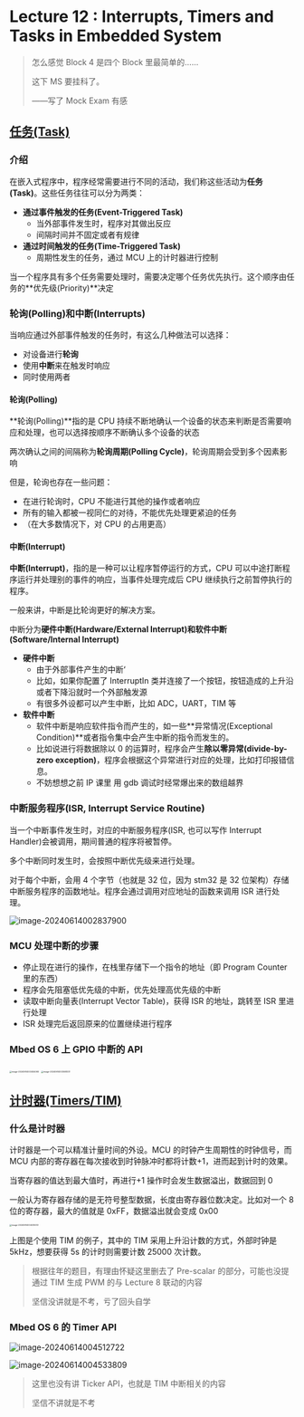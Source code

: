 # Lecture 12 : Interrupts, Timers and Tasks in Embedded System

> 怎么感觉 Block 4 是四个 Block 里最简单的……
>
> 这下 MS 要挂科了。
>
> ——写了 Mock Exam 有感

## <u>任务(Task)</u>

### 介绍

在嵌入式程序中，程序经常需要进行不同的活动，我们称这些活动为**任务(Task)**。这些任务往往可以分为两类：

- **通过事件触发的任务(Event-Triggered Task)**
  - 当外部事件发生时，程序对其做出反应
  - 间隔时间并不固定或者有规律
- **通过时间触发的任务(Time-Triggered Task)**
  - 周期性发生的任务，通过 MCU 上的计时器进行控制

当一个程序具有多个任务需要处理时，需要决定哪个任务优先执行。这个顺序由任务的**优先级(Priority)**决定

### 轮询(Polling)和中断(Interrupts)

当响应通过外部事件触发的任务时，有这么几种做法可以选择：

- 对设备进行**轮询**
- 使用**中断**来在触发时响应
- 同时使用两者

#### 轮询(Polling)

**轮询(Polling)**指的是 CPU 持续不断地确认一个设备的状态来判断是否需要响应和处理，也可以选择按顺序不断确认多个设备的状态

两次确认之间的间隔称为**轮询周期(Polling Cycle)**，轮询周期会受到多个因素影响

但是，轮询也存在一些问题：

- 在进行轮询时，CPU 不能进行其他的操作或者响应
- 所有的输入都被一视同仁的对待，不能优先处理更紧迫的任务
- （在大多数情况下，对 CPU 的占用更高）

#### 中断(Interrupt)

**中断(Interrupt)**，指的是一种可以让程序暂停运行的方式，CPU 可以中途打断程序运行并处理别的事件的响应，当事件处理完成后 CPU 继续执行之前暂停执行的程序。

一般来讲，中断是比轮询更好的解决方案。

中断分为**硬件中断(Hardware/External Interrupt)**和**软件中断(Software/Internal Interrupt)**

- **硬件中断**
  - 由于外部事件产生的中断‘
  - 比如，如果你配置了 InterruptIn 类并连接了一个按钮，按钮造成的上升沿或者下降沿就时一个外部触发源
  - 有很多外设都可以产生中断，比如 ADC，UART，TIM 等
- **软件中断**
  - 软件中断是响应软件指令而产生的，如一些**异常情况(Exceptional Condition)**或者指令集中会产生中断的指令而发生的。
  - 比如说进行将数据除以 0 的运算时，程序会产生**除以零异常(divide-by-zero exception)**，程序会根据这个异常进行对应的处理，比如打印报错信息。
  - 不妨想想之前 IP 课里 用 gdb 调试时经常爆出来的数组越界

### 中断服务程序(ISR, Interrupt Service Routine)

当一个中断事件发生时，对应的中断服务程序(ISR, 也可以写作 Interrupt Handler)会被调用，期间普通的程序将被暂停。

多个中断同时发生时，会按照中断优先级来进行处理。

对于每个中断，会用 4 个字节（也就是 32 位，因为 stm32 是 32 位架构）存储中断服务程序的函数地址。程序会通过调用对应地址的函数来调用 ISR 进行处理。

![image-20240614002837900](B4P4.assets/image-20240614002837900.png)

### MCU 处理中断的步骤

- 停止现在进行的操作，在栈里存储下一个指令的地址（即 Program Counter 里的东西）
- 程序会先阻塞低优先级的中断，优先处理高优先级的中断
- 读取中断向量表(Interrupt Vector Table)，获得 ISR 的地址，跳转至 ISR 里进行处理
- ISR 处理完后返回原来的位置继续进行程序

### Mbed OS 6 上 GPIO 中断的 API

<img src="B4P4.assets/image-20240614003454060.png" alt="image-20240614003454060" style="zoom:25%;" />

<img src="B4P4.assets/image-20240614003508331.png" alt="image-20240614003508331" style="zoom: 25%;" />

## <u>计时器(Timers/TIM)</u>

### 什么是计时器

计时器是一个可以精准计量时间的外设。MCU 的时钟产生周期性的时钟信号，而 MCU 内部的寄存器在每次接收到时钟脉冲时都将计数+1，进而起到计时的效果。

当寄存器的值达到最大值时，再进行+1 操作时会发生数据溢出，数据回到 0

一般认为寄存器存储的是无符号整型数据，长度由寄存器位数决定。比如对一个 8 位的寄存器，最大的值就是 0xFF，数据溢出就会变成 0x00

<img src="B4P4.assets/image-20240614004035513.png" alt="image-20240614004035513" style="zoom:25%;" />

上图是个使用 TIM 的例子，其中的 TIM 采用上升沿计数的方式，外部时钟是 5kHz，想要获得 5s 的计时则需要计数 25000 次计数。

> 根据往年的题目，有理由怀疑这里删去了 Pre-scalar 的部分，可能也没提通过 TIM 生成 PWM 的与 Lecture 8 联动的内容
>
> 坚信没讲就是不考，亏了回头自学

### Mbed OS 6 的 Timer API

![image-20240614004512722](B4P4.assets/image-20240614004512722.png)

![image-20240614004533809](B4P4.assets/image-20240614004533809.png)

> 这里也没有讲 Ticker API，也就是 TIM 中断相关的内容
>
> 坚信不讲就是不考
